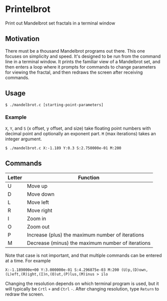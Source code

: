 # Printelbrot
Print out Mandelbrot set fractals in a terminal window

## Motivation

There must be a thousand Mandelbrot programs out there. This one focuses on
simplicity and speed. It's designed to be run from the command line in a
terminal window. It prints the familiar view of a Mandelbrot set, and then
enters a loop where it prompts for commands to change parameters for viewing
the fractal, and then redraws the screen after receiving commands.

## Usage

    $ ./mandelbrot.c [starting-point-parameters]

### Example

`X`, `Y`, and `S` (x offset, y offset, and size) take floating point numbers
with decimal point and optionally an exponent part. `M` (max iterations) takes
an integer argument.

    $ ./mandelbrot.c X:-1.189 Y:0.3 S:2.750000e-01 M:200

## Commands

|Letter|Function|
|------|--------|
|U|Move up|
|D|Move down|
|L|Move left|
|R|Move right|
|I|Zoom in|
|O|Zoom out|
|P|Increase (plus) the maximum number of iterations|
|M|Decrease (minus) the maximum number of iterations|

Note that case is not important, and that multiple commands can be entered at a
time. For example

```
X:-1.189000e+00 Y:3.000000e-01 S:4.296875e-03 M:200 (U)p,(D)own,(L)eft,(R)ight,(I)n,(O)ut,(P)lus,(M)inus > ilo
```

Changing the resolution depends on which terminal program is used, but it will
typically be `Crtl` `+` and `Ctrl` `-`. After changing resolution, type
`Return` to redraw the screen.
